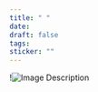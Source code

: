 ```yaml
---
title: " "
date: 
draft: false
tags: 
sticker: ""
---
```

!![Image Description](/images/blue-wallpaper-7.jpg)